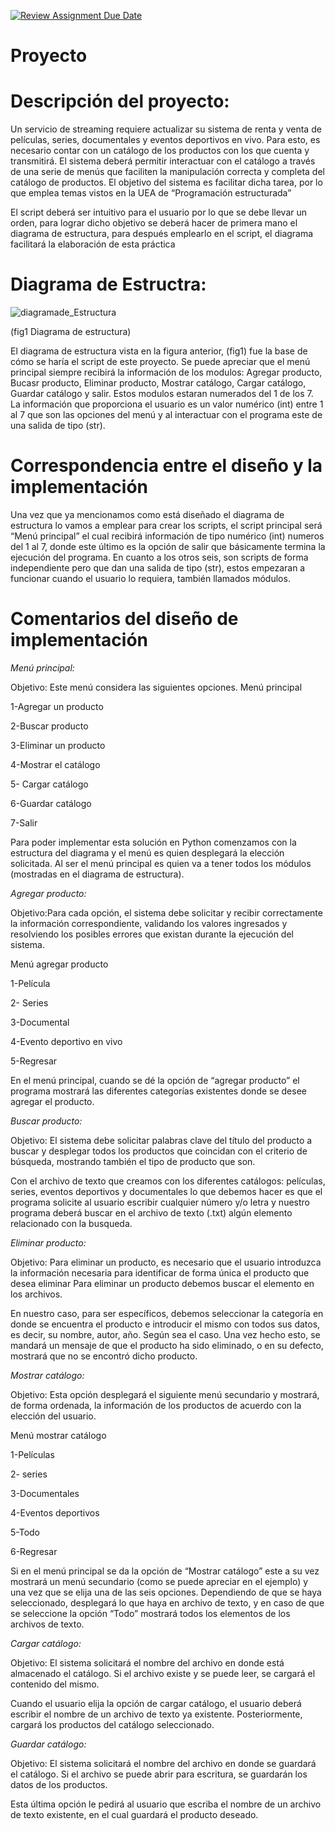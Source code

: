 [![Review Assignment Due Date](https://classroom.github.com/assets/deadline-readme-button-24ddc0f5d75046c5622901739e7c5dd533143b0c8e959d652212380cedb1ea36.svg)](https://classroom.github.com/a/LCXMIOgt)
# Proyecto
# Descripción del proyecto:


Un servicio de streaming requiere actualizar su sistema de renta y venta de películas, series, documentales y eventos deportivos en vivo. Para esto, es necesario contar con un catálogo de los productos con los que cuenta y transmitirá. El sistema deberá permitir interactuar con el catálogo a través de una serie de menús que faciliten la manipulación correcta y completa del catálogo de productos. El objetivo del sistema es facilitar dicha tarea, por lo que emplea temas vistos en la UEA de “Programación estructurada”

El script deberá ser intuitivo para el usuario por lo que se debe llevar un orden, para lograr dicho objetivo se deberá hacer de primera mano el diagrama de estructura, para después emplearlo en el script, el diagrama facilitará la elaboración de esta práctica


# Diagrama de Estructra:
![diagramade_Estructura](https://github.com/agn-pe-23i/proyecto-los-hola-mundo/assets/125332082/89fbc5fd-5214-4afc-ba2d-184af063396e)

(fig1 Diagrama de estructura)

El diagrama de estructura vista en la figura anterior, (fig1) fue la base de cómo se haría el script de este proyecto. Se puede apreciar que el menú principal siempre recibirá la información de los modulos: Agregar producto, Bucasr producto, Eliminar producto, Mostrar catálogo, Cargar catálogo, Guardar catálogo y salir. Estos modulos estaran numerados del 1 de los 7. La información que proporciona el usuario es un valor numérico (int) entre 1 al 7 que son las opciones del menú y al interactuar con el programa este de una salida de tipo (str).


# Correspondencia entre el diseño y la implementación 


Una vez que ya mencionamos como está diseñado el diagrama de estructura lo vamos a emplear para crear los scripts, el script principal será “Menú principal” el cual recibirá información de tipo numérico (int) numeros del 1 al 7, donde este último es la opción de salir que básicamente termina la ejecución del programa. 
En cuanto a los otros seis, son scripts de forma independiente pero que dan una salida de tipo (str), estos empezaran a funcionar cuando el usuario lo requiera, también llamados módulos.


# Comentarios del diseño de implementación 

*Menú principal:*

Objetivo: Este menú considera las siguientes opciones.
  Menú principal

  
   1-Agregar un producto
   
   2-Buscar producto
   
   3-Eliminar un producto
   
   4-Mostrar el catálogo
   
   5- Cargar catálogo
   
   6-Guardar catálogo
   
   7-Salir


Para poder implementar esta solución en Python comenzamos con la estructura del diagrama y el menú es quien desplegará la elección solicitada. Al ser el menú principal es quien va a tener todos los módulos (mostradas en el diagrama de estructura).


*Agregar producto:*

Objetivo:Para cada opción, el sistema debe solicitar y recibir correctamente la información correspondiente, validando los valores ingresados y resolviendo los posibles errores que existan durante la ejecución del sistema.

Menú agregar producto

  1-Película
  
  2- Series
  
  3-Documental
  
  4-Evento deportivo en vivo
  
  5-Regresar

En el menú principal, cuando se dé la opción de “agregar producto” el programa mostrará las diferentes categorías existentes donde se desee agregar el producto.


*Buscar producto:*

Objetivo: El sistema debe solicitar palabras clave del título del producto a buscar y desplegar todos los productos que coincidan con el criterio de búsqueda, mostrando también el tipo de producto que son.

Con el archivo de texto que creamos con los diferentes catálogos: películas, series, eventos deportivos y documentales lo que debemos hacer es que el programa solicite al usuario escribir cualquier número y/o letra y nuestro programa deberá buscar en el archivo de texto (.txt) algún elemento relacionado con la busqueda.

*Eliminar producto:*

Objetivo: Para eliminar un producto, es necesario que el usuario introduzca la información necesaria para identificar de forma única el producto que desea eliminar
Para eliminar un producto debemos buscar el elemento en los archivos.

 En nuestro caso, para ser específicos, debemos seleccionar la categoría en donde se encuentra el producto e introducir el mismo con todos sus datos, es decir, su nombre, autor, año. Según sea el caso. Una vez hecho esto, se mandará un mensaje de que el producto ha sido eliminado, o en su defecto, mostrará que no se encontró dicho producto. 

*Mostrar catálogo:*

Objetivo: Esta opción desplegará el siguiente menú secundario y mostrará, de forma ordenada, la información de los productos de acuerdo con la elección del usuario.

Menú mostrar catálogo

  1-Películas
  
  2- series
  
  3-Documentales
  
  4-Eventos deportivos
  
  5-Todo
  
  6-Regresar

Si en el menú principal se da la opción de “Mostrar catálogo” este a su vez mostrará un menú secundario (como se puede apreciar en el ejemplo) y una vez que se elija una de las seis opciones. Dependiendo de que se haya seleccionado, desplegará lo que haya en archivo de texto, y en caso de que se seleccione la opción “Todo” mostrará todos los elementos de los archivos de texto.


*Cargar catálogo:*

Objetivo: El sistema solicitará el nombre del archivo en donde está almacenado el catálogo. Si el archivo existe y se puede leer, se cargará el contenido del mismo.

Cuando el usuario elija la opción de cargar catálogo, el usuario deberá escribir el nombre de un archivo de texto ya existente. Posteriormente, cargará los productos del catálogo seleccionado.


*Guardar catálogo:*

Objetivo: El sistema solicitará el nombre del archivo en donde se guardará el catálogo. Si el archivo se puede abrir para escritura, se guardarán los datos de los productos.

Esta última opción le pedirá al usuario que escriba el nombre de un archivo de texto existente, en el cual guardará el producto deseado. 
